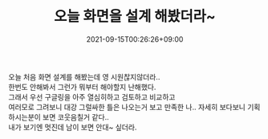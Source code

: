 ﻿---
title : "오늘 화면을 설계 해봤더라~"
categories:
  - Main
tags:
  - 잡담
  - 
date: 2021-09-15T00:26:26+09:00 #작성일자
last_modified_at: 2021-09-15 #업데이트날짜.
#toc: true
#toc_label: "안녕하세요"
#toc_sticky: true 고정할것인지?
# other options
---

오늘 처음 화면 설계를 해봤는데 영 시원찮지않더라..  
한번도 안해봐서 그런가 뭐부터 해야할지 난해했다.  
그래서 우선 구글링을 아주 열심히하고 검토하고 비교하고  
여러모로 그려보니 대강 그럴싸한 틀은 나오는거 보고 만족한 나.. 
자세히 보다보니 기획하시는분이 보면 코웃음칠거 같다..  
내가 보기엔 멋진데 남이 보면 안대~ 싶더라.